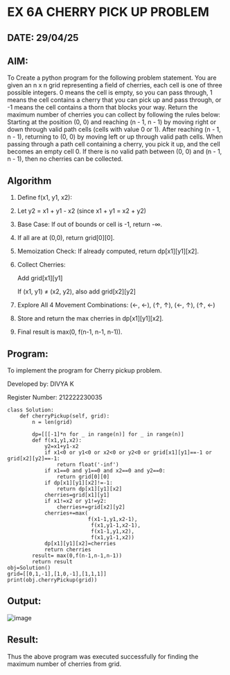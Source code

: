 # EX 6A CHERRY PICK UP PROBLEM
## DATE: 29/04/25

## AIM:
To Create a python program for the following problem statement.
You are given an n x n grid representing a field of cherries, each cell is one of three possible integers.
0	means the cell is empty, so you can pass through,
1	means the cell contains a cherry that you can pick up and pass through, or
-1 means the cell contains a thorn that blocks your way.
Return the maximum number of cherries you can collect by following the rules below:
Starting at the position (0, 0) and reaching (n - 1, n - 1) by moving right or down through valid path cells (cells with value 0 or 1).
After reaching (n - 1, n - 1), returning to (0, 0) by moving left or up through valid path cells.
When passing through a path cell containing a cherry, you pick it up, and the cell becomes an empty cell 0. If there is no valid path between (0, 0) and (n - 1, n - 1), then no cherries can be collected.


## Algorithm
1. Define f(x1, y1, x2):

2. Let y2 = x1 + y1 - x2 (since x1 + y1 = x2 + y2)

3. Base Case: If out of bounds or cell is -1, return -∞.

4. If all are at (0,0), return grid[0][0].

5. Memoization Check: If already computed, return dp[x1][y1][x2].

6. Collect Cherries:

   Add grid[x1][y1]

   If (x1, y1) ≠ (x2, y2), also add grid[x2][y2]

7. Explore All 4 Movement Combinations: (←, ←), (↑, ↑), (←, ↑), (↑, ←)

8. Store and return the max cherries in dp[x1][y1][x2].

9. Final result is max(0, f(n-1, n-1, n-1)).

## Program:

To implement the program for Cherry pickup problem.

Developed by: DIVYA K

Register Number: 212222230035

```
class Solution:
    def cherryPickup(self, grid):
        n = len(grid)
 
        dp=[[[-1]*n for _ in range(n)] for _ in range(n)]
        def f(x1,y1,x2):
            y2=x1+y1-x2
            if x1<0 or y1<0 or x2<0 or y2<0 or grid[x1][y1]==-1 or grid[x2][y2]==-1:
                return float('-inf')
            if x1==0 and y1==0 and x2==0 and y2==0:
                return grid[0][0]
            if dp[x1][y1][x2]!=-1:
                return dp[x1][y1][x2]
            cherries=grid[x1][y1]
            if x1!=x2 or y1!=y2:
                cherries+=grid[x2][y2]
            cherries+=max(
                          f(x1-1,y1,x2-1),
                           f(x1,y1-1,x2-1),
                           f(x1-1,y1,x2),
                           f(x1,y1-1,x2))
            dp[x1][y1][x2]=cherries
            return cherries
        result= max(0,f(n-1,n-1,n-1))
        return result
obj=Solution()
grid=[[0,1,-1],[1,0,-1],[1,1,1]]        
print(obj.cherryPickup(grid))
```
## Output:
![image](https://github.com/user-attachments/assets/9273d869-09e7-4ef2-8240-012e3af3d0c1)


## Result:
Thus the above program was executed successfully for finding the maximum number of cherries from grid.
